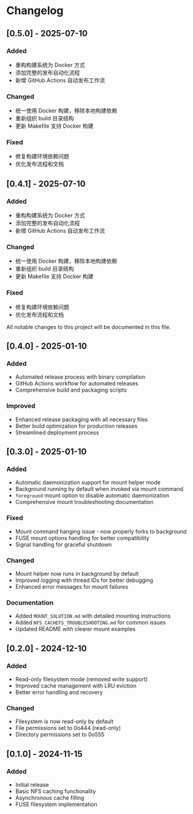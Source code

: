 # Changelog
## [0.5.0] - 2025-07-10

### Added
- 重构构建系统为 Docker 方式
- 添加完整的发布自动化流程
- 新增 GitHub Actions 自动发布工作流

### Changed
- 统一使用 Docker 构建，移除本地构建依赖
- 重新组织 build 目录结构
- 更新 Makefile 支持 Docker 构建

### Fixed
- 修复构建环境依赖问题
- 优化发布流程和文档

## [0.4.1] - 2025-07-10

### Added
- 重构构建系统为 Docker 方式
- 添加完整的发布自动化流程
- 新增 GitHub Actions 自动发布工作流

### Changed
- 统一使用 Docker 构建，移除本地构建依赖
- 重新组织 build 目录结构
- 更新 Makefile 支持 Docker 构建

### Fixed
- 修复构建环境依赖问题
- 优化发布流程和文档


All notable changes to this project will be documented in this file.

## [0.4.0] - 2025-01-10

### Added
- Automated release process with binary compilation
- GitHub Actions workflow for automated releases
- Comprehensive build and packaging scripts

### Improved
- Enhanced release packaging with all necessary files
- Better build optimization for production releases
- Streamlined deployment process

## [0.3.0] - 2025-01-10

### Added
- Automatic daemonization support for mount helper mode
- Background running by default when invoked via mount command
- `foreground` mount option to disable automatic daemonization
- Comprehensive mount troubleshooting documentation

### Fixed
- Mount command hanging issue - now properly forks to background
- FUSE mount options handling for better compatibility
- Signal handling for graceful shutdown

### Changed
- Mount helper now runs in background by default
- Improved logging with thread IDs for better debugging
- Enhanced error messages for mount failures

### Documentation
- Added `MOUNT_SOLUTION.md` with detailed mounting instructions
- Added `NFS_CACHEFS_TROUBLESHOOTING.md` for common issues
- Updated README with clearer mount examples

## [0.2.0] - 2024-12-10

### Added
- Read-only filesystem mode (removed write support)
- Improved cache management with LRU eviction
- Better error handling and recovery

### Changed
- Filesystem is now read-only by default
- File permissions set to 0o444 (read-only)
- Directory permissions set to 0o555

## [0.1.0] - 2024-11-15

### Added
- Initial release
- Basic NFS caching functionality
- Asynchronous cache filling
- FUSE filesystem implementation